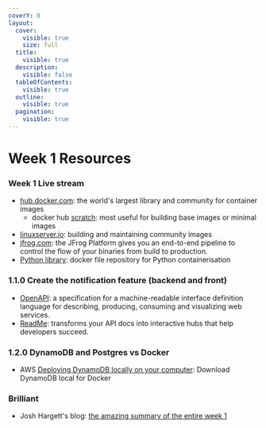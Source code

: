 ```yaml
---
coverY: 0
layout:
  cover:
    visible: true
    size: full
  title:
    visible: true
  description:
    visible: false
  tableOfContents:
    visible: true
  outline:
    visible: true
  pagination:
    visible: true
---
```


# Week 1 Resources

### **Week 1 Live stream**

* [hub.docker.com](https://hub.docker.com): the world's largest library and community for container images
  * docker hub [scratch](https://hub.docker.com/\_/scratch): most useful for building base images or minimal images&#x20;
* [linuxserver.io](https://fleet.linuxserver.io/): building and maintaining community images
* [jfrog.com](https://jfrog.com): the JFrog Platform gives you an end-to-end pipeline to control the flow of your binaries from build to production.
* [Python library](https://github.com/docker-library/python): docker file repository for Python containerisation

### **1.1.0 Create the notification feature (backend and front)**

* [OpenAPI](https://www.openapis.org/): a specification for a machine-readable interface definition language for describing, producing, consuming and visualizing web services.
* [ReadMe](https://readme.com/): transforms your API docs into interactive hubs that help developers succeed.

### 1.2.0 DynamoDB and Postgres vs Docker

* AWS [Deploying DynamoDB locally on your computer](https://docs.aws.amazon.com/amazondynamodb/latest/developerguide/DynamoDBLocal.DownloadingAndRunning.html): Download DynamoDB local for Docker

### Brilliant

* Josh Hargett's blog: [the amazing summary of the entire week 1](https://awstip.com/week-1-aws-cloud-bootcamp-512bffb00a6a)
